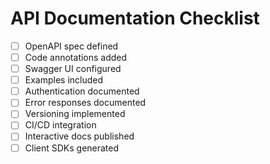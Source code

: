 # API Documentation Checklist

- [ ] OpenAPI spec defined
- [ ] Code annotations added
- [ ] Swagger UI configured
- [ ] Examples included
- [ ] Authentication documented
- [ ] Error responses documented
- [ ] Versioning implemented
- [ ] CI/CD integration
- [ ] Interactive docs published
- [ ] Client SDKs generated
